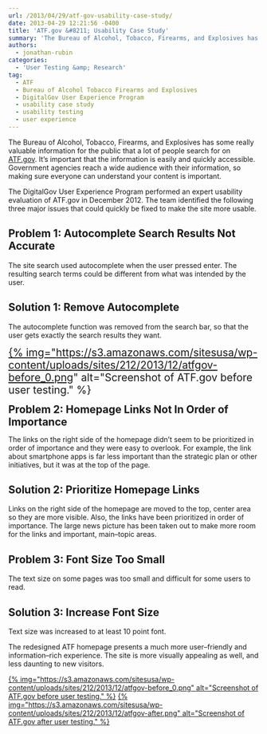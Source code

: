 ```yaml
---
url: /2013/04/29/atf-gov-usability-case-study/
date: 2013-04-29 12:21:56 -0400
title: 'ATF.gov &#8211; Usability Case Study'
summary: 'The Bureau of Alcohol, Tobacco, Firearms, and Explosives has some really valuable information for the public that a lot of people search for on ATF.gov. It&#8217;s important that the information is easily and quickly accessible. Government agencies reach a wide audience with their information, so making sure everyone can understand your content is important. The DigitalGov User'
authors:
  - jonathan-rubin
categories:
  - 'User Testing &amp; Research'
tag:
  - ATF
  - Bureau of Alcohol Tobacco Firearms and Explosives
  - DigitalGov User Experience Program
  - usability case study
  - usability testing
  - user experience
---
```


The Bureau of Alcohol, Tobacco, Firearms, and Explosives has some really valuable information for the public that a lot of people search for on [ATF.gov](http://www.atf.gov//). It&#8217;s important that the information is easily and quickly accessible. Government agencies reach a wide audience with their information, so making sure everyone can understand your content is important.

The DigitalGov User Experience Program performed an expert usability evaluation of ATF.gov in December 2012. The team identified the following three major issues that could quickly be fixed to make the site more usable.

## Problem 1: Autocomplete Search Results Not Accurate

The site search used autocomplete when the user pressed enter. The resulting search terms could be different from what was intended by the user.

## Solution 1: Remove Autocomplete

The autocomplete function was removed from the search bar, so that the user gets exactly the search results they want.

<span style="font-size: 1.5em"><a href="https://s3.amazonaws.com/sitesusa/wp-content/uploads/sites/212/2013/12/atfgov-before_0.png">{% img="https://s3.amazonaws.com/sitesusa/wp-content/uploads/sites/212/2013/12/atfgov-before_0.png" alt="Screenshot of ATF.gov before user testing." %}</a></span>

<span style="font-size: 1.5em"><strong>Problem 2: Homepage Links Not In Order of Importance </strong></span>

The links on the right side of the homepage didn&#8217;t seem to be prioritized in order of importance and they were easy to overlook. For example, the link about smartphone apps is far less important than the strategic plan or other initiatives, but it was at the top of the page.

## Solution 2: Prioritize Homepage Links

Links on the right side of the homepage are moved to the top, center area so they are more visible. Also, the links have been prioritized in order of importance. The large news picture has been taken out to make more room for the links and important, main–topic areas.

## Problem 3: Font Size Too Small

The text size on some pages was too small and difficult for some users to read.

## Solution 3: Increase Font Size

Text size was increased to at least 10 point font.

The redesigned ATF homepage presents a much more user–friendly and information–rich experience. The site is more visually appealing as well, and less daunting to new visitors.

[{% img="https://s3.amazonaws.com/sitesusa/wp-content/uploads/sites/212/2013/12/atfgov-before_0.png" alt="Screenshot of ATF.gov before user testing." %}](https://s3.amazonaws.com/sitesusa/wp-content/uploads/sites/212/2013/12/atfgov-before_0.png) [{% img="https://s3.amazonaws.com/sitesusa/wp-content/uploads/sites/212/2013/12/atfgov-after.png" alt="Screenshot of ATF.gov after user testing." %}](https://s3.amazonaws.com/sitesusa/wp-content/uploads/sites/212/2013/12/atfgov-after.png)